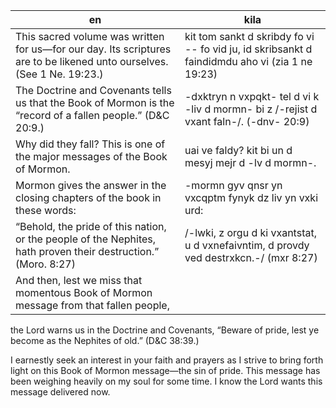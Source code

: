 en | kila
--- | ---
This sacred volume was written for us—for our day. Its scriptures are to be likened unto ourselves. (See 1 Ne. 19:23.)| kit tom sankt d skribdy fo vi -- fo vid ju, id skribsankt d faindidmdu aho vi (zia 1 ne 19:23)
The Doctrine and Covenants tells us that the Book of Mormon is the “record of a fallen people.” (D&C 20:9.) | -dxktryn n vxpqkt- tel d vi k -liv d mormn- bi z /-rejist d vxant faln-/. (-dnv- 20:9)
Why did they fall? This is one of the major messages of the Book of Mormon.| uai ve faldy? kit bi un d mesyj mejr d -lv d mormn-.
Mormon gives the answer in the closing chapters of the book in these words:| -mormn gyv qnsr yn vxcqptm fynyk dz liv yn vxki urd:
“Behold, the pride of this nation, or the people of the Nephites, hath proven their destruction.” (Moro. 8:27)| /-lwki, z orgu d ki vxantstat, u d vxnefaivntim, d provdy ved destrxkcn.-/ (mxr 8:27)
And then, lest we miss that momentous Book of Mormon message from that fallen people,|
the Lord warns us in the Doctrine and Covenants, “Beware of pride, lest ye become as the Nephites of old.” (D&C 38:39.)

I earnestly seek an interest in your faith and prayers as I strive to bring forth light on this Book of Mormon message—the sin of pride. This message has been weighing heavily on my soul for some time. I know the Lord wants this message delivered now.